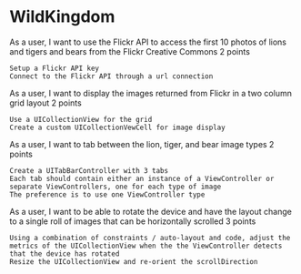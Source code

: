 WildKingdom
===========


As a user, I want to use the Flickr API to access the first 10 photos of lions and tigers and bears from the Flickr Creative Commons
2 points

    Setup a Flickr API key
    Connect to the Flickr API through a url connection

As a user, I want to display the images returned from Flickr in a two column grid layout
2 points

    Use a UICollectionView for the grid
    Create a custom UICollectionVewCell for image display

As a user, I want to tab between the lion, tiger, and bear image types
2 points

    Create a UITabBarController with 3 tabs
    Each tab should contain either an instance of a ViewController or separate ViewControllers, one for each type of image
    The preference is to use one ViewController type

As a user, I want to be able to rotate the device and have the layout change to a single roll of images that can be horizontally scrolled
3 points

    Using a combination of constraints / auto-layout and code, adjust the metrics of the UICollectionView when the the ViewController detects that the device has rotated
    Resize the UICollectionView and re-orient the scrollDirection

